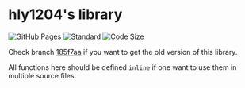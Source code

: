 # hly1204's library

[![GitHub Pages](https://img.shields.io/static/v1?label=GitHub+Pages&message=library+&color=brightgreen&logo=github)](https://hly1204.github.io/library/) ![Standard](https://img.shields.io/badge/C%2B%2B-17-green) ![Code Size](https://img.shields.io/github/languages/code-size/hly1204/library)

Check branch [185f7aa](https://github.com/hly1204/library/tree/185f7aaed0a8f309738f63072f5b7d38f840cd7d) if you want to get the old version of this library.

All functions here should be defined `inline` if one want to use them in multiple source files.